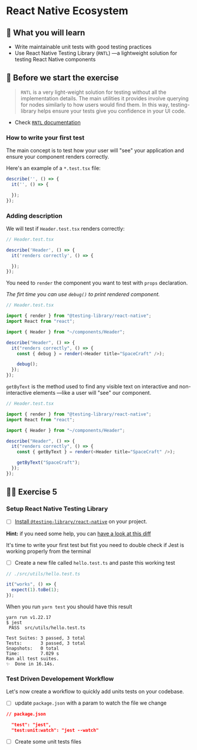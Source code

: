 # React Native Ecosystem

## 📡 What you will learn

- Write maintainable unit tests with good testing practices
- Use React Native Testing Library (`RNTL`) —a lightweight solution for testing React Native components

## 👾 Before we start the exercise

> `RNTL` is a very light-weight solution for testing without all the implementation details. The main utilities it provides involve querying for nodes similarly to how users would find them. In this way, testing-library helps ensure your tests give you confidence in your UI code.

- Check [`RNTL` documentation](https://callstack.github.io/react-native-testing-library/docs/getting-started)

### How to write your first test

The main concept is to test how your user will "see" your application and ensure your component renders correctly.

Here's an example of a `*.test.tsx` file:

```javascript
describe('', () => {
  it('', () => {

  });
});
```

### Adding description

We will test if `Header.test.tsx` renders correctly:

```javascript
// Header.test.tsx

describe('Header', () => {
  it('renders correctly', () => {

  });
});
```

You need to `render` the component you want to test with `props` declaration.

_The firt time you can use `debug()` to print rendered component._

```javascript
// Header.test.tsx

import { render } from "@testing-library/react-native";
import React from "react";

import { Header } from "~/components/Header";

describe("Header", () => {
  it("renders correctly", () => {
    const { debug } = render(<Header title="SpaceCraft" />);

    debug();
  });
});
```

`getByText` is the method used to find any visible text on interactive and non-interactive elements —like a user will "see" our component.

```javascript
// Header.test.tsx

import { render } from "@testing-library/react-native";
import React from "react";

import { Header } from "~/components/Header";

describe("Header", () => {
  it("renders correctly", () => {
    const { getByText } = render(<Header title="SpaceCraft" />);

    getByText("SpaceCraft");
  });
});
```

## 👨‍🚀 Exercise 5

### Setup React Native Testing Library

- [ ] [Install `@testing-library/react-native`](https://github.com/callstack/react-native-testing-library) on your project.

**Hint:** if you need some help, you can [have a look at this diff](https://github.com/flexbox/react-native-bootcamp/commit/1d44af868b2656dc0c1c01249f0af308a8b0f192)

It's time to write your first test but fist you need to double check if Jest is working properly from the terminal

- [ ] Create a new file called `hello.test.ts` and paste this working test

```javascript
// ./src/utils/hello.test.ts

it("works", () => {
  expect(1).toBe(1);
});
```

When you run `yarn test` you should have this result

```console
yarn run v1.22.17
$ jest
 PASS  src/utils/hello.test.ts

Test Suites: 3 passed, 3 total
Tests:       3 passed, 3 total
Snapshots:   0 total
Time:        7.029 s
Ran all test suites.
✨  Done in 16.14s.
```

### Test Driven Developement Workflow

Let's now create a workflow to quickly add units tests on your codebase.

- [ ] update `package.json` with a param to watch the file we change

```json
// package.json

  "test": "jest",
  "test:unit:watch": "jest --watch"
```

- [ ] Create some unit tests files
